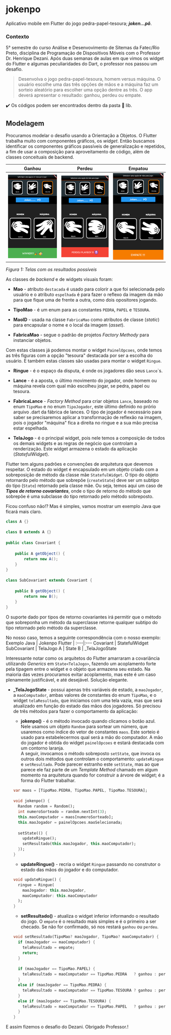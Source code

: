 # jokenpo

Aplicativo mobile em Flutter do jogo pedra-papel-tesoura; ***joken...pô***.

### Contexto

5° semestre do curso Análise e Desenvovimento de Sitemas da Fatec/Rio Preto, disciplina de Programação de Dispositivos Móveis com o Professor Dr. Henrique Dezani. Após duas semanas de aulas em que vimos os widget do Flutter e algumas peculiaridades do Dart, o professor nos passou um desafio. 

> Desenvolva o jogo pedra-papel-tesoura, homem versus máquina. O usuário escolhe uma das três opções de mãos e a máquina faz um sorteio aleatório para escolher uma opção dentre as três. O app deverá apresentar o resultado: ganhou, perdeu ou empate.

:heavy_check_mark: Os códigos podem ser encontrados dentro da pasta :file_folder: lib.

## Modelagem

 Procuramos modelar o desafio usando a Orientação a Objetos. O Flutter trabalha muito com componentes gráficos, os _widget_. Então buscamos identificar os componentes gráficos passíveis de generalização e repetidos, a fim de usar a composição para aproveitamento de código, além de classes conceituais de backend.

 Ganhou  |  Perdeu | Empatou
:----------:|:----------:|:----------:
![Ganhou](images/ganhou.png)  |  ![Pedeu](images/perdeu.png)|  ![Empatou](images/empate.png)

_Figura 1: Telas com os resultados possíveis_

 As classes de *backend* e de widgets visuais foram:

- **Mao** - atributo `destacada` é usado para colorir a que foi selecionada pelo usuário e o atributo `espelhada` é para fazer o reflexo da imagem da mão para que fique uma de frente a outra, como dois opositores jogando.

- **TipoMao** - é um enum para as constantes `PEDRA`, `PAPEL` e `TESOURA`.

- **MaoID** - usada na classe `FabricaMao` como atributos de classe (*static*) para encapsular o nome e o local da imagem (*asset*).

- **FabricaMao** - segue o padrão de projetos *Factory Methody* para instanciar objetos.

Com estas classes já podemos montar o widget `PainelOpcoes`, onde temos as três figuras com a opção "tesoura" destacada por ser a escolha do usuário. E também estas classes são usadas para montar o widget `Ringue`.

- **Ringue** - é o espaço da disputa, é onde os jogadores dão seus `Lance`\`s.

- **Lance** - é a aposta, o último movimento do jogador, onde homem ou máquina revela com qual mão escolheu jogar, se pedra, papel ou tesoura. 

- **FabricaLance** - *Factory Method* para criar objetos `Lance`, baseado no enum `TipoMao` e no enum `TipoJogador`, este último definido no prório arquivo .dart da fábrica de lances. O tipo de jogador é necessário para saber se precisaremos aplicar a transformação de reflexão na imagem, pois o jogador "máquina" fica a direita no ringue e a sua mão precisa estar espelhada.

- **TelaJogo** - é o principal widget, pois nele temos a composição de todos os demais widgets e as regras de negócio que controlam a renderização. Este widget armazena o estado da aplicação (*StatefulWidget*). 

Flutter tem alguns padrões e convenções de arquitetura que devemos respeitar. O estado do widget é encapsulado em um objeto criado com a sobreposição de método da classe mãe `StatefulWidget`. O tipo do objeto retornardo pelo método que sobrepôe (`createState`) deve ser um subtipo do tipo (`State`) retornado pela classe mãe. Ou seja, temos aqui um caso de ***Tipos de retorno covariantes***, onde o tipo de retorno do método que sobrepõe é uma subclasse do tipo retornado pelo método sobreposto.

Ficou confuso não!? Mas é simples, vamos mostrar um exemplo Java que ficará mais claro.

```java
class A {}

class B extends A {}

public class Covariant {
	
	public A getObject() {
		return new A();
	}
}

class SubCovariant extends Covariant {
	
	public B getObject() {
		return new B();
	}
}
```

O suporte dado por tipos de retorno covariantes irá permitir que o método que sobreponha um método da superclasse retorne qualquer subtipo  do tipo retornado pelo método da superclasse. 

No nosso caso, temos a seguinte correspondência com o nosso exemplo:
 Exemplo Java | Jokenpo Flutter |
:---|:---
Covariant  |  StatefulWidget 
SubCovariant  |  TelaJogo 
A  |  State
B  |  _TelaJogoState

Interessante notar como os arquitetos do Flutter amarraram a covariância utilizando *Generics* em `State<TelaJogo>`, fazendo um acoplamento forte pela tipagem entre o widget e o objeto que armazena seu estado. Na maioria das vezes procuramos evitar acoplamento, mas este é um caso plenamente justificável, e até desejável. Solução elegante.

- **_TelaJogoState** - possui apenas três variáveis de estado, a `maoJogador`, a `maoComputador`, ambas valores de constantes do enum `TipoMao`, e o widget `telaResultado`, que iniciamos com uma tela vazia, mas que será atualizado em função do estado das mãos dos jogadores. Só precisou de três métodos para fazer o comportamento da aplicação:

  - **jokenpo()** - é o método invocado quando clicamos o botão azul. Nele usamos um objeto `Random` para sortear um número, que usaremos como índice do vetor de constantes `maos`. Este sorteio é usado para estabelecermos qual será a mão do computador. A mão do jogador é obtida do widget `painelOpcoes` e estará destacada com um contorno laranja.
  <br>A seguir, invocamos o método sobreposto `setState`, que invoca os outros dois métodos que controlam o comportamento: `updateRingue` e `setResultado`. Pode parecer estranho este `setState`, mas ao que parece ele faz parte de um *Template Method* chamado em algum momento na arquitetura quando for construir a árvore de widget; é a forma do Flutter trabalhar.

  ```dart
  var maos = [TipoMao.PEDRA, TipoMao.PAPEL, TipoMao.TESOURA];

  void jokenpo() {
    Random random = Random();
    int numeroSorteado = random.nextInt(3);
    this.maoComputador = maos[numeroSorteado];
    this.maoJogador = painelOpcoes.maoSelecionada;

    setState(() {
      updateRingue();
      setResultado(this.maoJogador, this.maoComputador);
    });
  }

  ```
  
  - **updateRingue()** - recria o widget `Ringue` passando no construtor o estado das mãos do jogador e do computador.
  
  ```dart
  void updateRingue() {
    ringue = Ringue(
      maoJogador: this.maoJogador, 
      maoComputador: this.maoComputador
    );  
  }

  ```
  - **setResultado()** - atualiza o widget inferior informando o resultado do jogo. O `empate` é o resultado mais simples e é o primeiro a ser checado. Se não for confirmado, só nos restará `ganhou` ou `perdeu`.

  ```dart
  void setResultado(TipoMao? maoJogador, TipoMao? maoComputador) {
    if (maoJogador == maoComputador) {
      telaResultado = empate; 
      return;
    }

    if (maoJogador == TipoMao.PAPEL) {
      telaResultado = maoComputador == TipoMao.PEDRA   ? ganhou : perdeu;       
    }
    else if (maoJogador == TipoMao.PEDRA) {
      telaResultado = maoComputador == TipoMao.TESOURA ? ganhou : perdeu;       
    }
    else if (maoJogador == TipoMao.TESOURA) {
      telaResultado = maoComputador == TipoMao.PAPEL   ? ganhou : perdeu;       
    }
  }  
  ```
E assim fizemos o desafio do Dezani. Obrigado Professor.!
